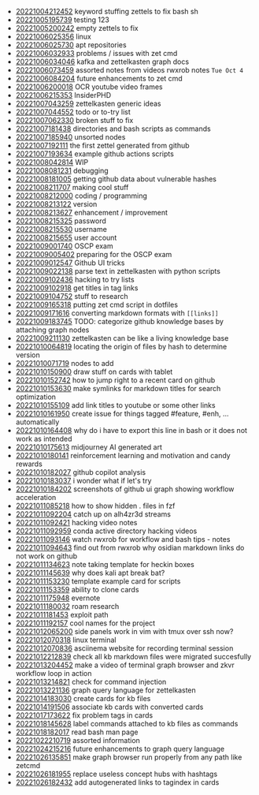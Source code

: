 - [20221004212452](/zet/20221004212452/README.md) keyword stuffing zettels to fix bash sh
- [20221005195739](/zet/20221005195739/README.md) testing 123
- [20221005200242](/zet/20221005200242/README.md) empty zettels to fix
- [20221006025356](/zet/20221006025356/README.md) linux
- [20221006025730](/zet/20221006025730/README.md) apt repositories
- [20221006032933](/zet/20221006032933/README.md) problems / issues with zet cmd
- [20221006034046](/zet/20221006034046/README.md) kafka and zettelkasten graph docs
- [20221006073459](/zet/20221006073459/README.md) assorted notes from videos rwxrob notes `Tue Oct 4`
- [20221006084204](/zet/20221006084204/README.md) future enhancements to zet cmd
- [20221006200018](/zet/20221006200018/README.md) OCR youtube video frames
- [20221006215353](/zet/20221006215353/README.md) InsiderPHD
- [20221007043259](/zet/20221007043259/README.md) zettelkasten generic ideas
- [20221007044552](/zet/20221007044552/README.md) todo or to-try list
- [20221007062330](/zet/20221007062330/README.md) broken stuff to fix
- [20221007181438](/zet/20221007181438/README.md) directories and bash scripts as commands
- [20221007185940](/zet/20221007185940/README.md) unsorted nodes
- [20221007192111](/zet/20221007192111/README.md) the first zettel generated from github
- [20221007193634](/zet/20221007193634/README.md) example github actions scripts
- [20221008042814](/zet/20221008042814/README.md) WIP
- [20221008081231](/zet/20221008081231/README.md) debugging
- [20221008181005](/zet/20221008181005/README.md) getting github data about vulnerable hashes
- [20221008211707](/zet/20221008211707/README.md) making cool stuff
- [20221008212000](/zet/20221008212000/README.md) coding / programming
- [20221008213122](/zet/20221008213122/README.md) version
- [20221008213627](/zet/20221008213627/README.md) enhancement / improvement
- [20221008215325](/zet/20221008215325/README.md) password
- [20221008215530](/zet/20221008215530/README.md) username
- [20221008215655](/zet/20221008215655/README.md) user account
- [20221009001740](/zet/20221009001740/README.md) OSCP exam
- [20221009005402](/zet/20221009005402/README.md) preparing for the OSCP exam
- [20221009012547](/zet/20221009012547/README.md) Github UI tricks
- [20221009022138](/zet/20221009022138/README.md) parse text in zettelkasten with python scripts
- [20221009102436](/zet/20221009102436/README.md) hacking to try lists
- [20221009102918](/zet/20221009102918/README.md) get titles in tag links
- [20221009104752](/zet/20221009104752/README.md) stuff to research
- [20221009165318](/zet/20221009165318/README.md) putting zet cmd script in dotfiles
- [20221009171616](/zet/20221009171616/README.md) converting markdown formats with `[[links]]`
- [20221009183745](/zet/20221009183745/README.md) TODO: categorize github knowledge bases by attaching graph nodes
- [20221009211130](/zet/20221009211130/README.md) zettelkasten can be like a living knowledge base
- [20221010064819](/zet/20221010064819/README.md) locating the origin of files by hash to determine version
- [20221010071719](/zet/20221010071719/README.md) nodes to add
- [20221010150900](/zet/20221010150900/README.md) draw stuff on cards with tablet
- [20221010152742](/zet/20221010152742/README.md) how to jump right to a recent card on github
- [20221010153630](/zet/20221010153630/README.md) make symlinks for markdown titles for search optimization
- [20221010155109](/zet/20221010155109/README.md) add link titles to youtube or some other links
- [20221010161950](/zet/20221010161950/README.md) create issue for things tagged #feature, #enh, ... automatically
- [20221010164408](/zet/20221010164408/README.md) why do i have to export this line in bash or it does not work as intended
- [20221010175613](/zet/20221010175613/README.md) midjourney AI generated art
- [20221010180141](/zet/20221010180141/README.md) reinforcement learning and motivation and candy rewards
- [20221010182027](/zet/20221010182027/README.md) github copilot analysis
- [20221010183037](/zet/20221010183037/README.md) i wonder what if let's try
- [20221010184202](/zet/20221010184202/README.md) screenshots of github ui graph showing workflow acceleration
- [20221011085218](/zet/20221011085218/README.md) how to show hidden . files in fzf
- [20221011092204](/zet/20221011092204/README.md) catch up on alh4zr3d streams
- [20221011092421](/zet/20221011092421/README.md) hacking video notes
- [20221011092959](/zet/20221011092959/README.md) conda active directory hacking videos
- [20221011093146](/zet/20221011093146/README.md) watch rwxrob for workflow and bash tips - notes
- [20221011094643](/zet/20221011094643/README.md) find out from rwxrob why osidian markdown links do not work on github
- [20221011134623](/zet/20221011134623/README.md) note taking template for heckin boxes
- [20221011145639](/zet/20221011145639/README.md) why does kali apt break bat?
- [20221011153230](/zet/20221011153230/README.md) template example card for scripts
- [20221011153359](/zet/20221011153359/README.md) ability to clone cards
- [20221011175948](/zet/20221011175948/README.md) evernote
- [20221011180032](/zet/20221011180032/README.md) roam research
- [20221011181453](/zet/20221011181453/README.md) exploit path
- [20221011192157](/zet/20221011192157/README.md) cool names for the project
- [20221012065200](/zet/20221012065200/README.md) side panels work in vim with tmux over ssh now?
- [20221012070318](/zet/20221012070318/README.md) linux terminal
- [20221012070836](/zet/20221012070836/README.md) asciinema website for recording terminal session
- [20221012212839](/zet/20221012212839/README.md) check all kb markdown files were migrated succesfully
- [20221013204452](/zet/20221013204452/README.md) make a video of terminal graph browser and zkvr workflow loop in action
- [20221013214821](/zet/20221013214821/README.md) check for command injection
- [20221013221136](/zet/20221013221136/README.md) graph query language for zettelkasten
- [20221014183030](/zet/20221014183030/README.md) create cards for kb files
- [20221014191506](/zet/20221014191506/README.md) associate kb cards with converted cards
- [20221017173622](/zet/20221017173622/README.md) fix problem tags in cards
- [20221018145628](/zet/20221018145628/README.md) label commands attached to kb files as commands
- [20221018182017](/zet/20221018182017/README.md) read bash man page
- [20221022210719](/zet/20221022210719/README.md) assorted information
- [20221024215216](/zet/20221024215216/README.md) future enhancements to graph query language
- [20221026135851](/zet/20221026135851/README.md) make graph browser run properly from any path like zetcmd
- [20221026181955](/zet/20221026181955/README.md) replace useless concept hubs with hashtags
- [20221026182432](/zet/20221026182432/README.md) add autogenerated links to tagindex in cards
